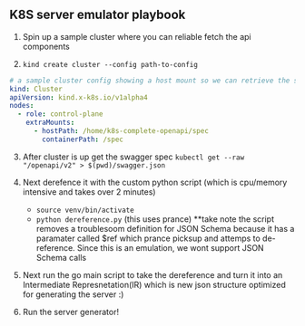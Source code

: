 ## K8S server emulator playbook

1. Spin up a sample cluster where you can reliable fetch the api components

2. `kind create cluster --config path-to-config`
```yaml
# a sample cluster config showing a host mount so we can retrieve the swagger
kind: Cluster
apiVersion: kind.x-k8s.io/v1alpha4
nodes:
  - role: control-plane
    extraMounts:
      - hostPath: /home/k8s-complete-openapi/spec
        containerPath: /spec

```

3. After cluster is up get the swagger spec `kubectl get --raw "/openapi/v2" > $(pwd)/swagger.json`

4. Next derefence it with the custom python script (which is cpu/memory intensive and takes over 2 minutes)
    -   `source venv/bin/activate`
    - `python dereference.py` (this uses prance) **take note the script removes a troublesoom definition for JSON Schema because it has a paramater called $ref which prance picksup and attemps to de-reference. Since this is an emulation, we wont support JSON Schema calls
5. Next run the go main script to take the dereference and turn it into an Intermediate Represnetation(IR) which is new json structure optimized for generating the server :) 
6. Run the server generator! 
